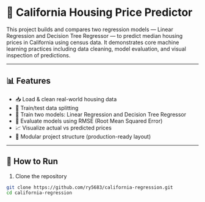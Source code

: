 # 🏡 California Housing Price Predictor

This project builds and compares two regression models — Linear Regression and Decision Tree Regressor — to predict median housing prices in California using census data. It demonstrates core machine learning practices including data cleaning, model evaluation, and visual inspection of predictions.

---

## 📊 Features

- 📥 Load & clean real-world housing data
- 🔁 Train/test data splitting
- 🧠 Train two models: Linear Regression and Decision Tree Regressor
- 📏 Evaluate models using RMSE (Root Mean Squared Error)
- 📈 Visualize actual vs predicted prices
- 🧱 Modular project structure (production-ready layout)

---

## 🚀 How to Run

1. Clone the repository
```bash
git clone https://github.com/ry5683/california-regression.git
cd california-regression